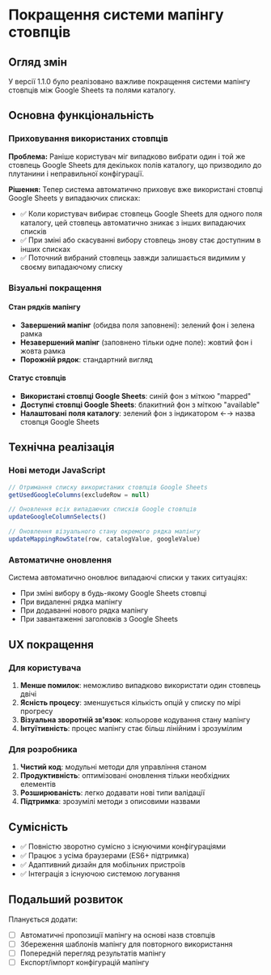 # Покращення системи мапінгу стовпців

## Огляд змін

У версії 1.1.0 було реалізовано важливе покращення системи мапінгу стовпців між Google Sheets та полями каталогу.

## Основна функціональність

### Приховування використаних стовпців

**Проблема:** Раніше користувач міг випадково вибрати один і той же стовпець Google Sheets для декількох полів каталогу, що призводило до плутанини і неправильної конфігурації.

**Рішення:** Тепер система автоматично приховує вже використані стовпці Google Sheets у випадаючих списках:

- ✅ Коли користувач вибирає стовпець Google Sheets для одного поля каталогу, цей стовпець автоматично зникає з інших випадаючих списків
- ✅ При зміні або скасуванні вибору стовпець знову стає доступним в інших списках
- ✅ Поточний вибраний стовпець завжди залишається видимим у своєму випадаючому списку

### Візуальні покращення

#### Стан рядків мапінгу
- **Завершений мапінг** (обидва поля заповнені): зелений фон і зелена рамка
- **Незавершений мапінг** (заповнено тільки одне поле): жовтий фон і жовта рамка  
- **Порожній рядок**: стандартний вигляд

#### Статус стовпців
- **Використані стовпці Google Sheets**: синій фон з міткою "mapped"
- **Доступні стовпці Google Sheets**: блакитний фон з міткою "available"
- **Налаштовані поля каталогу**: зелений фон з індикатором ←→ назва стовпця Google Sheets

## Технічна реалізація

### Нові методи JavaScript

```javascript
// Отримання списку використаних стовпців Google Sheets
getUsedGoogleColumns(excludeRow = null)

// Оновлення всіх випадаючих списків Google стовпців
updateGoogleColumnSelects()

// Оновлення візуального стану окремого рядка мапінгу
updateMappingRowState(row, catalogValue, googleValue)
```

### Автоматичне оновлення

Система автоматично оновлює випадаючі списки у таких ситуаціях:
- При зміні вибору в будь-якому Google Sheets стовпці
- При видаленні рядка мапінгу
- При додаванні нового рядка мапінгу
- При завантаженні заголовків з Google Sheets

## UX покращення

### Для користувача
1. **Менше помилок**: неможливо випадково використати один стовпець двічі
2. **Ясність процесу**: зменшується кількість опцій у списку по мірі прогресу
3. **Візуальна зворотній зв'язок**: кольорове кодування стану мапінгу
4. **Інтуїтивність**: процес мапінгу стає більш лінійним і зрозумілим

### Для розробника
1. **Чистий код**: модульні методи для управління станом
2. **Продуктивність**: оптимізовані оновлення тільки необхідних елементів
3. **Розширюваність**: легко додавати нові типи валідації
4. **Підтримка**: зрозумілі методи з описовими назвами

## Сумісність

- ✅ Повністю зворотно сумісно з існуючими конфігураціями
- ✅ Працює з усіма браузерами (ES6+ підтримка)
- ✅ Адаптивний дизайн для мобільних пристроїв
- ✅ Інтеграція з існуючою системою логування

## Подальший розвиток

Планується додати:
- [ ] Автоматичні пропозиції мапінгу на основі назв стовпців
- [ ] Збереження шаблонів мапінгу для повторного використання  
- [ ] Попередній перегляд результатів мапінгу
- [ ] Експорт/імпорт конфігурацій мапінгу 